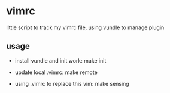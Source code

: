 vimrc
=====

little script to track my vimrc file, using vundle to manage plugin

usage
------

* install vundle and init work:
    make init
    
* update local .vimrc:
    make remote
    
* using .vimrc to replace this vim:
    make sensing
